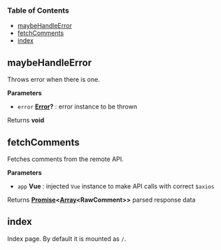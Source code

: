 <!-- Generated by documentation.js. Update this documentation by updating the source code. -->

### Table of Contents

-   [maybeHandleError][1]
-   [fetchComments][2]
-   [index][3]

## maybeHandleError

Throws error when there is one.

**Parameters**

-   `error` **[Error][4]?** : error instance to be thrown

Returns **void** 

## fetchComments

Fetches comments from the remote API.

**Parameters**

-   `app` **Vue** : injected `Vue` instance to make API calls with correct `$axios`

Returns **[Promise][5]&lt;[Array][6]&lt;RawComment>>** parsed response data

## index

Index page. By default it is mounted as `/`.

[1]: #maybehandleerror

[2]: #fetchcomments

[3]: #index

[4]: https://developer.mozilla.org/docs/Web/JavaScript/Reference/Global_Objects/Error

[5]: https://developer.mozilla.org/docs/Web/JavaScript/Reference/Global_Objects/Promise

[6]: https://developer.mozilla.org/docs/Web/JavaScript/Reference/Global_Objects/Array
